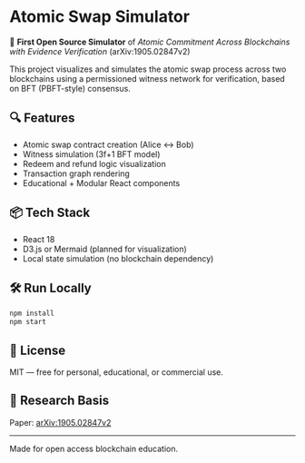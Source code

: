 # Atomic Swap Simulator

🚀 **First Open Source Simulator** of *Atomic Commitment Across Blockchains with Evidence Verification* (arXiv:1905.02847v2)

This project visualizes and simulates the atomic swap process across two blockchains using a permissioned witness network for verification, based on BFT (PBFT-style) consensus.

## 🔍 Features
- Atomic swap contract creation (Alice ↔ Bob)
- Witness simulation (3f+1 BFT model)
- Redeem and refund logic visualization
- Transaction graph rendering
- Educational + Modular React components

## 📦 Tech Stack
- React 18
- D3.js or Mermaid (planned for visualization)
- Local state simulation (no blockchain dependency)

## 🛠 Run Locally
```bash
npm install
npm start
```

## 📘 License
MIT — free for personal, educational, or commercial use.

## 📡 Research Basis
Paper: [arXiv:1905.02847v2](https://arxiv.org/abs/1905.02847)

---
Made for open access blockchain education.